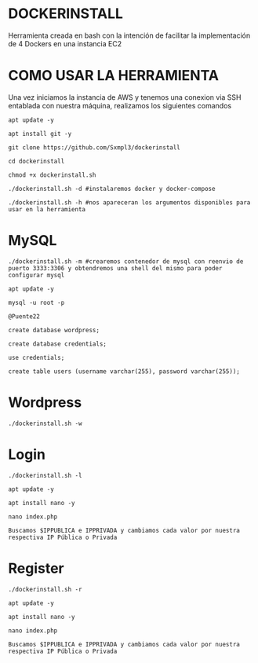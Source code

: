 # DOCKERINSTALL

Herramienta creada en bash con la intención de facilitar la implementación de 4 Dockers en una instancia EC2

# COMO USAR LA HERRAMIENTA

Una vez iniciamos la instancia de AWS y tenemos una conexion via SSH entablada con nuestra máquina, realizamos los siguientes comandos

    apt update -y
  
    apt install git -y

    git clone https://github.com/Sxmpl3/dockerinstall
  
    cd dockerinstall
  
    chmod +x dockerinstall.sh
  
    ./dockerinstall.sh -d #instalaremos docker y docker-compose
  
    ./dockerinstall.sh -h #nos apareceran los argumentos disponibles para usar en la herramienta

# MySQL

    ./dockerinstall.sh -m #crearemos contenedor de mysql con reenvio de puerto 3333:3306 y obtendremos una shell del mismo para poder configurar mysql
  
    apt update -y 
  
    mysql -u root -p
  
    @Puente22
  
    create database wordpress;
  
    create database credentials;
  
    use credentials;

    create table users (username varchar(255), password varchar(255));
    

# Wordpress
  
    ./dockerinstall.sh -w

    
# Login
  
    ./dockerinstall.sh -l
    
    apt update -y
    
    apt install nano -y
    
    nano index.php
    
    Buscamos $IPPUBLICA e IPPRIVADA y cambiamos cada valor por nuestra respectiva IP Pública o Privada
    
# Register
  
    ./dockerinstall.sh -r
    
    apt update -y
    
    apt install nano -y
    
    nano index.php
    
    Buscamos $IPPUBLICA e IPPRIVADA y cambiamos cada valor por nuestra respectiva IP Pública o Privada
  
  
  
  

